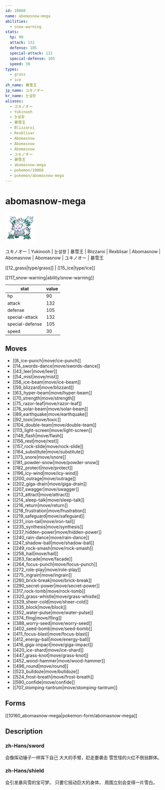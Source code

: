 ```yaml
---
id: 10060
name: abomasnow-mega
abilities:
  - snow-warning
stats:
  hp: 90
  attack: 132
  defense: 105
  special-attack: 132
  special-defense: 105
  speed: 30
types:
  - grass
  - ice
zh_name: 暴雪王
jp_name: ユキノオー
kr_name: 눈설왕
aliases:
  - ユキノオー
  - Yukinooh
  - 눈설왕
  - 暴雪王
  - Blizzaroi
  - Rexblisar
  - Abomasnow
  - Abomasnow
  - Abomasnow
  - ユキノオー
  - 暴雪王
  - abomasnow-mega
  - pokemon/10060
  - pokemon/abomasnow-mega
---
```

# abomasnow-mega

![](https://raw.githubusercontent.com/PokeAPI/sprites/master/sprites/pokemon/10060.png)

ユキノオー | Yukinooh | 눈설왕 | 暴雪王 | Blizzaroi | Rexblisar | Abomasnow | Abomasnow | Abomasnow | ユキノオー | 暴雪王

[[12_grass|type/grass]] | [[15_ice|type/ice]]

[[117_snow-warning|ability/snow-warning]]

|stat|value|
|---|---|
|hp|90|
|attack|132|
|defense|105|
|special-attack|132|
|special-defense|105|
|speed|30|


## Moves

- [[8_ice-punch|move/ice-punch]]
- [[14_swords-dance|move/swords-dance]]
- [[43_leer|move/leer]]
- [[54_mist|move/mist]]
- [[58_ice-beam|move/ice-beam]]
- [[59_blizzard|move/blizzard]]
- [[63_hyper-beam|move/hyper-beam]]
- [[70_strength|move/strength]]
- [[75_razor-leaf|move/razor-leaf]]
- [[76_solar-beam|move/solar-beam]]
- [[89_earthquake|move/earthquake]]
- [[92_toxic|move/toxic]]
- [[104_double-team|move/double-team]]
- [[113_light-screen|move/light-screen]]
- [[148_flash|move/flash]]
- [[156_rest|move/rest]]
- [[157_rock-slide|move/rock-slide]]
- [[164_substitute|move/substitute]]
- [[173_snore|move/snore]]
- [[181_powder-snow|move/powder-snow]]
- [[182_protect|move/protect]]
- [[196_icy-wind|move/icy-wind]]
- [[200_outrage|move/outrage]]
- [[202_giga-drain|move/giga-drain]]
- [[207_swagger|move/swagger]]
- [[213_attract|move/attract]]
- [[214_sleep-talk|move/sleep-talk]]
- [[216_return|move/return]]
- [[218_frustration|move/frustration]]
- [[219_safeguard|move/safeguard]]
- [[231_iron-tail|move/iron-tail]]
- [[235_synthesis|move/synthesis]]
- [[237_hidden-power|move/hidden-power]]
- [[240_rain-dance|move/rain-dance]]
- [[247_shadow-ball|move/shadow-ball]]
- [[249_rock-smash|move/rock-smash]]
- [[258_hail|move/hail]]
- [[263_facade|move/facade]]
- [[264_focus-punch|move/focus-punch]]
- [[272_role-play|move/role-play]]
- [[275_ingrain|move/ingrain]]
- [[280_brick-break|move/brick-break]]
- [[290_secret-power|move/secret-power]]
- [[317_rock-tomb|move/rock-tomb]]
- [[320_grass-whistle|move/grass-whistle]]
- [[329_sheer-cold|move/sheer-cold]]
- [[335_block|move/block]]
- [[352_water-pulse|move/water-pulse]]
- [[374_fling|move/fling]]
- [[388_worry-seed|move/worry-seed]]
- [[402_seed-bomb|move/seed-bomb]]
- [[411_focus-blast|move/focus-blast]]
- [[412_energy-ball|move/energy-ball]]
- [[416_giga-impact|move/giga-impact]]
- [[420_ice-shard|move/ice-shard]]
- [[447_grass-knot|move/grass-knot]]
- [[452_wood-hammer|move/wood-hammer]]
- [[496_round|move/round]]
- [[523_bulldoze|move/bulldoze]]
- [[524_frost-breath|move/frost-breath]]
- [[590_confide|move/confide]]
- [[707_stomping-tantrum|move/stomping-tantrum]]

## Forms



[[10160_abomasnow-mega|pokemon-form/abomasnow-mega]]

## Description

### zh-Hans/sword

会像挥动锤子一样挥下自己
大大的手臂，赶走要袭击
雪笠怪的火红不倒翁群体。

### zh-Hans/shield

会引发暴风雪的宝可梦。
只要它摇动巨大的身体，
周围立刻会变得一片雪白。

